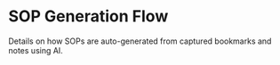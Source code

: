 # SOP Generation Flow

Details on how SOPs are auto-generated from captured bookmarks and notes using AI.
